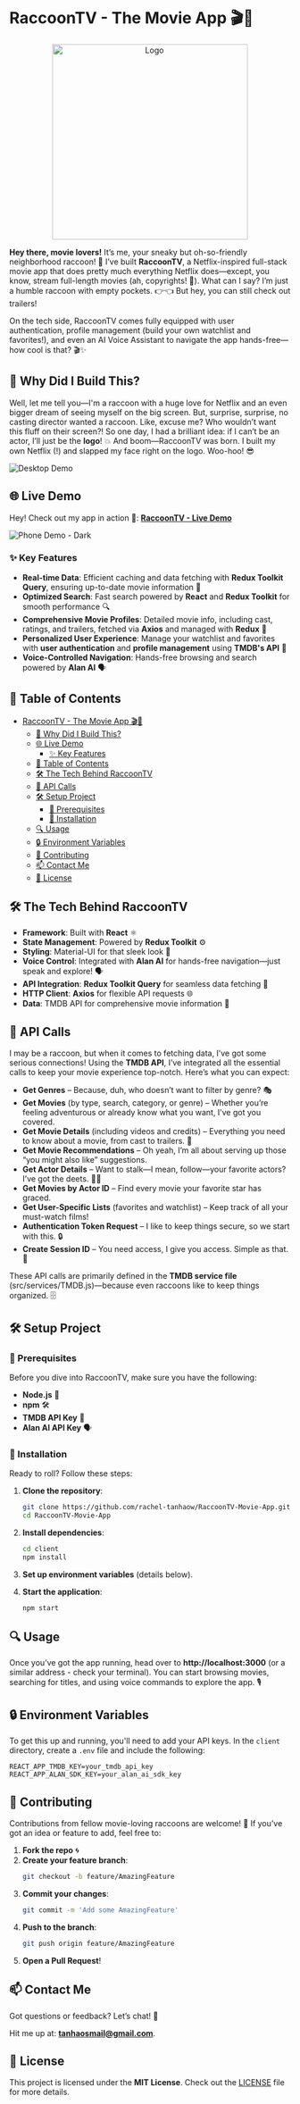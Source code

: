 # RaccoonTV - The Movie App 🎬🍿


<div align="center">
  <img src="client/src/assets/logo/RaccoonTV-logo-transparent.png" alt="Logo" width="350"/>
</div>

**Hey there, movie lovers!** It’s me, your sneaky but oh-so-friendly neighborhood raccoon! 🦝 I’ve built **RaccoonTV**,  a Netflix-inspired full-stack movie app that does pretty much everything Netflix does—except, you know, stream full-length movies (ah, copyrights! 💸). What can I say? I’m just a humble raccoon with empty pockets. 👉👈  But hey, you can still check out trailers! 

On the tech side, RaccoonTV comes fully equipped with user authentication, profile management (build your own watchlist and favorites!), and even an AI Voice Assistant to navigate the app hands-free—how cool is that? 🎬✨



## 📝 Why Did I Build This?

Well, let me tell you—I'm a raccoon with a huge love for Netflix and an even bigger dream of seeing myself on the big screen. But, surprise, surprise, no casting director wanted a raccoon. Like, excuse me? Who wouldn’t want this fluff on their screen?! So one day, I had a brilliant idea: if I can’t be an actor, I’ll just be the **logo**! 💥 And boom—RaccoonTV was born. I built my own Netflix (!) and slapped my face right on the logo. Woo-hoo! 😎

![Desktop Demo](demo/desktop-demo.png)




## 🌐 Live Demo

  Hey! Check out my app in action 🍿: [**RaccoonTV - Live Demo**](https://rachel-tanhao.github.io/RaccoonTV-Movie-App/) 



![Phone Demo - Dark](demo/mobile-demo-dark.png)

<!-- ![Phone Demo - Light](demo/mobile-demo-light.png) -->


### ✨ Key Features

- **Real-time Data**: Efficient caching and data fetching with **Redux Toolkit Query**, ensuring up-to-date movie information 🔄
- **Optimized Search**: Fast search powered by **React** and **Redux Toolkit** for smooth performance 🔍
- **Comprehensive Movie Profiles**: Detailed movie info, including cast, ratings, and trailers, fetched via **Axios** and managed with **Redux** 🎥
- **Personalized User Experience**: Manage your watchlist and favorites with **user authentication** and **profile management** using **TMDB's API** 🔐
- **Voice-Controlled Navigation**: Hands-free browsing and search powered by **Alan AI** 🗣️



## 📖 Table of Contents

- [RaccoonTV - The Movie App 🎬🍿](#raccoontv---the-movie-app-)
  - [📝 Why Did I Build This?](#-why-did-i-build-this)
  - [🌐 Live Demo](#-live-demo)
    - [✨ Key Features](#-key-features)
  - [📖 Table of Contents](#-table-of-contents)
  - [🛠️ The Tech Behind RaccoonTV](#️-the-tech-behind-raccoontv)
  - [🔌 API Calls](#-api-calls)
  - [🛠️ Setup Project](#️-setup-project)
    - [🍴 Prerequisites](#-prerequisites)
    - [🚀 Installation](#-installation)
  - [🔍 Usage](#-usage)
  - [🔒 Environment Variables](#-environment-variables)
  - [🤝 Contributing](#-contributing)
  - [📫 Contact Me](#-contact-me)
  - [📄 License](#-license)


## 🛠️ The Tech Behind RaccoonTV

- **Framework**: Built with **React** ⚛️
- **State Management**: Powered by **Redux Toolkit** ⚙️
- **Styling**: Material-UI for that sleek look 💅
- **Voice Control**: Integrated with **Alan AI** for hands-free navigation—just speak and explore! 🗣️
- **API Integration**: **Redux Toolkit Query** for seamless data fetching 🔄
- **HTTP Client**: **Axios** for flexible API requests 🌐
- **Data**: TMDB API for comprehensive movie information 🍿



## 🔌 API Calls

I may be a raccoon, but when it comes to fetching data, I’ve got some serious connections! Using the **TMDB API**, I’ve integrated all the essential calls to keep your movie experience top-notch. Here’s what you can expect:

- **Get Genres** – Because, duh, who doesn’t want to filter by genre? 🎭
- **Get Movies** (by type, search, category, or genre) – Whether you’re feeling adventurous or already know what you want, I’ve got you covered.
- **Get Movie Details** (including videos and credits) – Everything you need to know about a movie, from cast to trailers. 🎥
- **Get Movie Recommendations** – Oh yeah, I’m all about serving up those “you might also like” suggestions.
- **Get Actor Details** – Want to stalk—I mean, follow—your favorite actors? I’ve got the deets. 🕵️‍♀️
- **Get Movies by Actor ID** – Find every movie your favorite star has graced.
- **Get User-Specific Lists** (favorites and watchlist) – Keep track of all your must-watch films!
- **Authentication Token Request** – I like to keep things secure, so we start with this. 🔒
- **Create Session ID** – You need access, I give you access. Simple as that. 🔑

These API calls are primarily defined in the **TMDB service file** (src/services/TMDB.js)—because even raccoons like to keep things organized. 🗄️


## 🛠️ Setup Project

### 🍴 Prerequisites

Before you dive into RaccoonTV, make sure you have the following:

- **Node.js** 🌳
- **npm** 🛠️
- **TMDB API Key** 🔑
- **Alan AI API Key** 🗣️

### 🚀 Installation

Ready to roll? Follow these steps:

1. **Clone the repository**:
   ```bash
   git clone https://github.com/rachel-tanhaow/RaccoonTV-Movie-App.git
   cd RaccoonTV-Movie-App
   ```

2. **Install dependencies**:
   ```bash
   cd client
   npm install
   ```

3. **Set up environment variables** (details below).

4. **Start the application**:
   ```bash
   npm start
   ```

## 🔍 Usage

Once you’ve got the app running, head over to **http://localhost:3000** (or a similar address - check your terminal). You can start browsing movies, searching for titles, and using voice commands to explore the app. 🎙️

## 🔒 Environment Variables

To get this up and running, you'll need to add your API keys. In the `client` directory, create a `.env` file and include the following:

```
REACT_APP_TMDB_KEY=your_tmdb_api_key
REACT_APP_ALAN_SDK_KEY=your_alan_ai_sdk_key
```

## 🤝 Contributing

Contributions from fellow movie-loving raccoons are welcome! 🦝 If you’ve got an idea or feature to add, feel free to:

1. **Fork the repo** 🌀
2. **Create your feature branch**:
   ```bash
   git checkout -b feature/AmazingFeature
   ```
3. **Commit your changes**:
   ```bash
   git commit -m 'Add some AmazingFeature'
   ```
4. **Push to the branch**:
   ```bash
   git push origin feature/AmazingFeature
   ```
5. **Open a Pull Request**!


## 📫 Contact Me

Got questions or feedback? Let’s chat! 📧

Hit me up at: **tanhaosmail@gmail.com**. 


## 📄 License

This project is licensed under the **MIT License**. Check out the [LICENSE](LICENSE) file for more details.